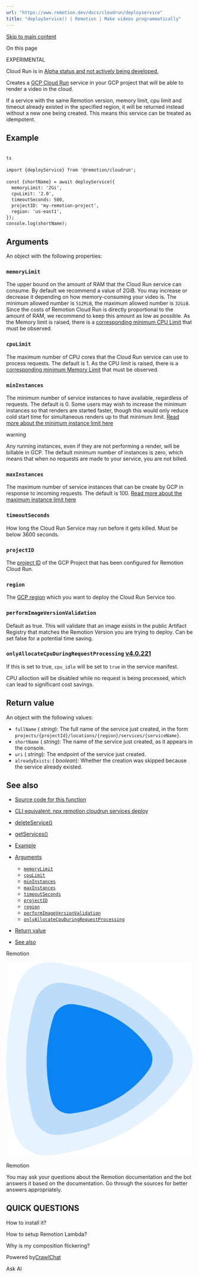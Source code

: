 ```yaml
---
url: "https://www.remotion.dev/docs/cloudrun/deployservice"
title: "deployService() | Remotion | Make videos programmatically"
---
```


[Skip to main content](https://www.remotion.dev/docs/cloudrun/deployservice#__docusaurus_skipToContent_fallback)

On this page

EXPERIMENTAL

Cloud Run is in [Alpha status and not actively being developed.](https://www.remotion.dev/docs/cloudrun/status)

Creates a [GCP Cloud Run](https://cloud.google.com/run) service in your GCP project that will be able to render a video in the cloud.

If a service with the same Remotion version, memory limit, cpu limit and timeout already existed in the specified region, it will be returned instead without a new one being created. This means this service can be treated as idempotent.

## Example [​](https://www.remotion.dev/docs/cloudrun/deployservice\#example "Direct link to Example")

```

ts

import {deployService} from '@remotion/cloudrun';

const {shortName} = await deployService({
  memoryLimit: '2Gi',
  cpuLimit: '2.0',
  timeoutSeconds: 500,
  projectID: 'my-remotion-project',
  region: 'us-east1',
});
console.log(shortName);
```

## Arguments [​](https://www.remotion.dev/docs/cloudrun/deployservice\#arguments "Direct link to Arguments")

An object with the following properties:

### `memoryLimit` [​](https://www.remotion.dev/docs/cloudrun/deployservice\#memorylimit "Direct link to memorylimit")

The upper bound on the amount of RAM that the Cloud Run service can consume. By default we recommend a value of 2GiB. You may increase or decrease it depending on how memory-consuming your video is. The minimum allowed number is `512MiB`, the maximum allowed number is `32GiB`. Since the costs of Remotion Cloud Run is directly proportional to the amount of RAM, we recommend to keep this amount as low as possible. As the Memory limit is raised, there is a [corresponding minimum CPU Limit](https://cloud.google.com/run/docs/configuring/memory-limits#cpu-minimum) that must be observed.

### `cpuLimit` [​](https://www.remotion.dev/docs/cloudrun/deployservice\#cpulimit "Direct link to cpulimit")

The maximum number of CPU cores that the Cloud Run service can use to process requests. The default is 1. As the CPU limit is raised, there is a [corresponding minimum Memory Limit](https://cloud.google.com/run/docs/configuring/cpu#setting) that must be observed.

### `minInstances` [​](https://www.remotion.dev/docs/cloudrun/deployservice\#mininstances "Direct link to mininstances")

The minimum number of service instances to have available, regardless of requests. The default is 0. Some users may wish to increase the minimum instances so that renders are started faster, though this would only reduce cold start time for simultaneous renders up to that minimum limit. [Read more about the minimum instance limit here](https://www.remotion.dev/docs/cloudrun/instancecount#minimum-instance-count)

warning

Any running instances, even if they are not performing a render, will be billable in GCP. The default minimum number of instances is zero, which means that when no requests are made to your service, you are not billed.

### `maxInstances` [​](https://www.remotion.dev/docs/cloudrun/deployservice\#maxinstances "Direct link to maxinstances")

The maximum number of service instances that can be create by GCP in response to incoming requests. The default is 100. [Read more about the maximum instance limit here](https://www.remotion.dev/docs/cloudrun/instancecount#maximum-instance-count)

### `timeoutSeconds` [​](https://www.remotion.dev/docs/cloudrun/deployservice\#timeoutseconds "Direct link to timeoutseconds")

How long the Cloud Run Service may run before it gets killed. Must be below 3600 seconds.

### `projectID` [​](https://www.remotion.dev/docs/cloudrun/deployservice\#projectid "Direct link to projectid")

The [project ID](https://cloud.google.com/resource-manager/docs/creating-managing-projects#:~:text=to%20be%20unique.-,Project%20ID,-%3A%20A%20globally%20unique) of the GCP Project that has been configured for Remotion Cloud Run.

### `region` [​](https://www.remotion.dev/docs/cloudrun/deployservice\#region "Direct link to region")

The [GCP region](https://www.remotion.dev/docs/cloudrun/region-selection) which you want to deploy the Cloud Run Service too.

### `performImageVersionValidation` [​](https://www.remotion.dev/docs/cloudrun/deployservice\#performimageversionvalidation "Direct link to performimageversionvalidation")

Default as true. This will validate that an image exists in the public Artifact Registry that matches the Remotion Version you are trying to deploy. Can be set false for a potential time saving.

### `onlyAllocateCpuDuringRequestProcessing` [v4.0.221](https://github.com/remotion-dev/remotion/releases/v4.0.221) [​](https://www.remotion.dev/docs/cloudrun/deployservice\#onlyallocatecpuduringrequestprocessing "Direct link to onlyallocatecpuduringrequestprocessing")

If this is set to true, `cpu_idle` will be set to `true` in the service manifest.

CPU alloction will be disabled while no request is being processed, which can lead to significant cost savings.

## Return value [​](https://www.remotion.dev/docs/cloudrun/deployservice\#return-value "Direct link to Return value")

An object with the following values:

- `fullName` ( _string_): The full name of the service just created, in the form `projects/{projectId}/locations/{region}/services/{serviceName}`.
- `shortName` ( _string_): The name of the service just created, as it appears in the console.
- `uri` ( _string_): The endpoint of the service just created.
- `alreadyExists`: ( _boolean_): Whether the creation was skipped because the service already existed.

## See also [​](https://www.remotion.dev/docs/cloudrun/deployservice\#see-also "Direct link to See also")

- [Source code for this function](https://github.com/remotion-dev/remotion/blob/main/packages/cloudrun/src/api/deploy-service.ts)
- [CLI equivalent: npx remotion cloudrun services deploy](https://www.remotion.dev/docs/cloudrun/cli/services/deploy)
- [deleteService()](https://www.remotion.dev/docs/cloudrun/deleteservice)
- [getServices()](https://www.remotion.dev/docs/cloudrun/getservices)

- [Example](https://www.remotion.dev/docs/cloudrun/deployservice#example)
- [Arguments](https://www.remotion.dev/docs/cloudrun/deployservice#arguments)
  - [`memoryLimit`](https://www.remotion.dev/docs/cloudrun/deployservice#memorylimit)
  - [`cpuLimit`](https://www.remotion.dev/docs/cloudrun/deployservice#cpulimit)
  - [`minInstances`](https://www.remotion.dev/docs/cloudrun/deployservice#mininstances)
  - [`maxInstances`](https://www.remotion.dev/docs/cloudrun/deployservice#maxinstances)
  - [`timeoutSeconds`](https://www.remotion.dev/docs/cloudrun/deployservice#timeoutseconds)
  - [`projectID`](https://www.remotion.dev/docs/cloudrun/deployservice#projectid)
  - [`region`](https://www.remotion.dev/docs/cloudrun/deployservice#region)
  - [`performImageVersionValidation`](https://www.remotion.dev/docs/cloudrun/deployservice#performimageversionvalidation)
  - [`onlyAllocateCpuDuringRequestProcessing`](https://www.remotion.dev/docs/cloudrun/deployservice#onlyallocatecpuduringrequestprocessing)
- [Return value](https://www.remotion.dev/docs/cloudrun/deployservice#return-value)
- [See also](https://www.remotion.dev/docs/cloudrun/deployservice#see-also)

Remotion

![Logo](https://raw.githubusercontent.com/remotion-dev/brand/refs/heads/main/logo.svg)

Remotion

You may ask your questions about the Remotion documentation and the bot answers it based on the documentation. Go through the sources for better answers appropriately.

## QUICK QUESTIONS

How to install it?

How to setup Remotion Lambda?

Why is my composition flickering?

Powered by[CrawlChat](https://crawlchat.app/?ref=powered-by-remotion)

Ask AI